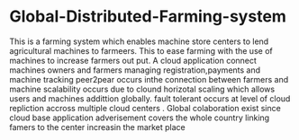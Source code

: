 # Global-Distributed-Farming-system
This is  a farming system which enables machine store centers to lend agricultural machines to farmeers.
This to ease farming with  the use of machines to increase farmers out put.
A cloud application connect machines owners and farmers managing registration,payments and machine tracking 
peer2pear occurs inthe connection between farmers and machine 
scalability occurs due to clound horizotal scaling which allows users and machines addittion globally.
fault tolerant occurs at level of cloud repliction accross multiple cloud centers .
Global colaboration exist since cloud base application adverisement covers the whole country linking famers to the center increasin the market place
